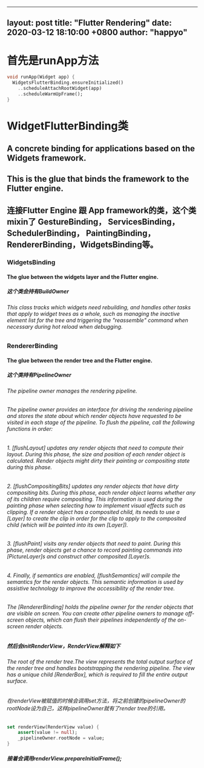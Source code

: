 ---
layout:     post
title:      "Flutter Rendering"
date:       2020-03-12 18:10:00 +0800
author:     "happyo"
-

# 首先是runApp方法

```dart
void runApp(Widget app) {
  WidgetsFlutterBinding.ensureInitialized()
    ..scheduleAttachRootWidget(app)
    ..scheduleWarmUpFrame();
}
```

# WidgetFlutterBinding类
## A concrete binding for applications based on the Widgets framework.
## This is the glue that binds the framework to the Flutter engine.
## 连接Flutter Engine 跟 App framework的类，这个类mixin了 GestureBinding， ServicesBinding， SchedulerBinding， PaintingBinding， RendererBinding，WidgetsBinding等。

### WidgetsBinding
#### The glue between the widgets layer and the Flutter engine.
##### 这个类会持有BuildOwner
###### This class tracks which widgets need rebuilding, and handles other tasks that apply to widget trees as a whole, such as managing the inactive element list for the tree and triggering the "reassemble" command when necessary during hot reload when debugging.

### RendererBinding
#### The glue between the render tree and the Flutter engine.

##### 这个类持有PipelineOwner
###### The pipeline owner manages the rendering pipeline.
###### The pipeline owner provides an interface for driving the rendering pipeline and stores the state about which render objects have requested to be visited in each stage of the pipeline. To flush the pipeline, call the following functions in order:
###### 1. [flushLayout] updates any render objects that need to compute their layout. During this phase, the size and position of each render object is calculated. Render objects might dirty their painting or compositing state during this phase.
###### 2. [flushCompositingBits] updates any render objects that have dirty compositing bits. During this phase, each render object learns whether any of its children require compositing. This information is used during the painting phase when selecting how to implement visual effects such as clipping. If a render object has a composited child, its needs to use a [Layer] to create the clip in order for the clip to apply to the composited child (which will be painted into its own [Layer]).
###### 3. [flushPaint] visits any render objects that need to paint. During this phase, render objects get a chance to record painting commands into [PictureLayer]s and construct other composited [Layer]s.
###### 4. Finally, if semantics are enabled, [flushSemantics] will compile the semantics for the render objects. This semantic information is used by assistive technology to improve the accessibility of the render tree.
###### The [RendererBinding] holds the pipeline owner for the render objects that are visible on screen. You can create other pipeline owners to manage off-screen objects, which can flush their pipelines independently of the on-screen render objects.

##### 然后会initRenderView，RenderView解释如下
###### The root of the render tree.The view represents the total output surface of the render tree and handles bootstrapping the rendering pipeline. The view has a unique child [RenderBox], which is required to fill the entire output surface.
###### 在renderView被赋值的时候会调用set方法，将之前创建的pipelineOwner的rootNode设为自己，这样pipelineOwner就有了render tree的引用。
```dart
set renderView(RenderView value) {
    assert(value != null);
    _pipelineOwner.rootNode = value;
}
```

##### 接着会调用renderView.prepareInitialFrame();
###### 
